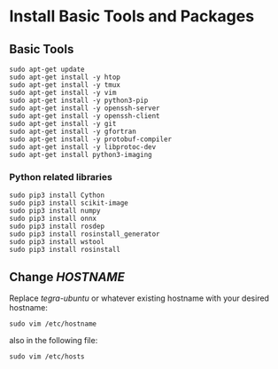 # Install Basic Tools and Packages

## Basic Tools

```
sudo apt-get update
sudo apt-get install -y htop
sudo apt-get install -y tmux
sudo apt-get install -y vim
sudo apt-get install -y python3-pip
sudo apt-get install -y openssh-server
sudo apt-get install -y openssh-client
sudo apt-get install -y git
sudo apt-get install -y gfortran
sudo apt-get install -y protobuf-compiler
sudo apt-get install -y libprotoc-dev
sudo apt-get install python3-imaging
```

### Python related libraries
```
sudo pip3 install Cython
sudo pip3 install scikit-image
sudo pip3 install numpy
sudo pip3 install onnx
sudo pip3 install rosdep
sudo pip3 install rosinstall_generator
sudo pip3 install wstool
sudo pip3 install rosinstall
```

## Change *HOSTNAME*

Replace *tegra-ubuntu* or whatever existing hostname with your desired hostname:
```
sudo vim /etc/hostname
```
also in the following file:
```
sudo vim /etc/hosts
```



